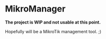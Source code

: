 # MikroManager

**The project is WIP and not usable at this point.**

Hopefully will be a MikroTik management tool. ;)
